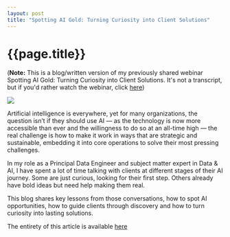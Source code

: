 ```yaml
---
layout: post
title: "Spotting AI Gold: Turning Curiosity into Client Solutions"
---
```

{{page.title}}
================

(**Note:** This is a blog/written version of my previously shared webinar Spotting AI Gold: Turning Curiosity into Client Solutions. It's not a transcript, but if you'd rather watch the webinar, click [here](https://www.youtube.com/watch?v=ZWxTWrtGlk0))

<img src=https://miro.medium.com/v2/resize:fit:720/format:webp/1*h3YJgeb7OMp-YitPdSsMmQ.png>

Artificial intelligence is everywhere, yet for many organizations, the question isn’t if they should use AI — as the technology is now more accessible than ever and the willingness to do so at an all-time high — the real challenge is how to make it work in ways that are strategic and sustainable, embedding it into core operations to solve their most pressing challenges.

In my role as a Principal Data Engineer and subject matter expert in Data & AI, I have spent a lot of time talking with clients at different stages of their AI journey. Some are just curious, looking for their first step. Others already have bold ideas but need help making them real.

This blog shares key lessons from those conversations, how to spot AI opportunities, how to guide clients through discovery and how to turn curiosity into lasting solutions.

The entirety of this article is available [here](https://medium.com/@wearegap/spotting-ai-gold-turning-curiosity-into-client-solutions-5910bcca6daa)